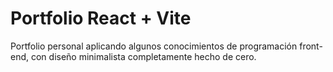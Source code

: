 # Portfolio React + Vite

Portfolio personal aplicando algunos conocimientos de programación front-end, con diseño minimalista completamente hecho de cero.